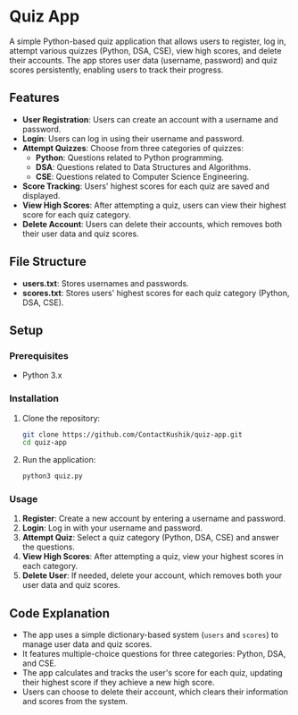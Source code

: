 # Quiz App

A simple Python-based quiz application that allows users to register, log in, attempt various quizzes (Python, DSA, CSE), view high scores, and delete their accounts. The app stores user data (username, password) and quiz scores persistently, enabling users to track their progress.

## Features

- **User Registration**: Users can create an account with a username and password.
- **Login**: Users can log in using their username and password.
- **Attempt Quizzes**: Choose from three categories of quizzes:
  - **Python**: Questions related to Python programming.
  - **DSA**: Questions related to Data Structures and Algorithms.
  - **CSE**: Questions related to Computer Science Engineering.
- **Score Tracking**: Users' highest scores for each quiz are saved and displayed.
- **View High Scores**: After attempting a quiz, users can view their highest score for each quiz category.
- **Delete Account**: Users can delete their accounts, which removes both their user data and quiz scores.

## File Structure

- **users.txt**: Stores usernames and passwords.
- **scores.txt**: Stores users' highest scores for each quiz category (Python, DSA, CSE).

## Setup

### Prerequisites

- Python 3.x

### Installation

1. Clone the repository:

    ```bash
    git clone https://github.com/ContactKushik/quiz-app.git
    cd quiz-app
    ```

2. Run the application:

    ```bash
    python3 quiz.py
    ```

### Usage

1. **Register**: Create a new account by entering a username and password.
2. **Login**: Log in with your username and password.
3. **Attempt Quiz**: Select a quiz category (Python, DSA, CSE) and answer the questions.
4. **View High Scores**: After attempting a quiz, view your highest scores in each category.
5. **Delete User**: If needed, delete your account, which removes both your user data and quiz scores.

## Code Explanation

- The app uses a simple dictionary-based system (`users` and `scores`) to manage user data and quiz scores.
- It features multiple-choice questions for three categories: Python, DSA, and CSE.
- The app calculates and tracks the user's score for each quiz, updating their highest score if they achieve a new high score.
- Users can choose to delete their account, which clears their information and scores from the system.
